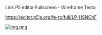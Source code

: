 Link P5 editor Fullscreen - Wireframe Testo

https://editor.p5js.org/fe-to/full/LP-HSNChF

[![img.png](https://i.postimg.cc/Fs7K1vTm/img.png)](https://postimg.cc/bsfPF7XF)
